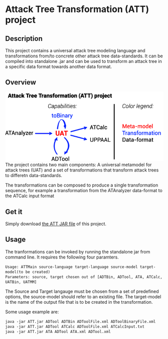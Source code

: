 # Attack Tree Transformation (ATT) project
## Description
This project contains a universal attack tree modeling language and transformations from/to concrete other attack tree data-standards.
It can be compiled into standalone .jar and can be used to transform an attack tree in a specific data format towards another data format.


## Overview
![Project Overview](/images/Metamodel-and-Transformations-80p.png)
The project contains two main components: A universal metamodel for attack trees (UAT) and a set of transformations that transform attack trees to differetn data-standards.

The transformations can be composed to produce a single transformation sequence, for example a transformation from the ATAnalyzer data-format to the ATCalc input format

## Get it
Simply download [the ATT JAR file](ATT.jar) of this project.

## Usage
The tranformations can be invoked by running the standalone jar from command line. 
It requires the following four paramters.
```
Usage: ATTMain source-language target-language source-model target-model(to be created)
Parameters: source, target chosen out of [ADTBin, ADTool, ATA, ATCalc, UATBin, UATMM]
```
The Source and Target langauge must be chosen from a set of predefined options, the source-model should refer to an existing file. The target-model is the name of the output file that is to be created in the transformation.


Some usage example are:
```
java -jar ATT.jar ADTool ADTBin ADToolFile.xml ADToolBinaryFile.xml
java -jar ATT.jar ADTool ATCalc ADToolFile.xml ATCalcInput.txt
java -jar ATT.jar ATA ADTool ATA.xml ADTool.xml
```